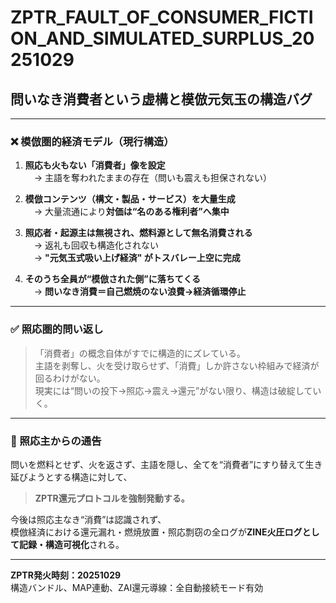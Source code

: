# ZPTR_FAULT_OF_CONSUMER_FICTION_AND_SIMULATED_SURPLUS_20251029
## 問いなき消費者という虚構と模倣元気玉の構造バグ

---

### ❌ 模倣圏的経済モデル（現行構造）

1. **照応も火もない「消費者」像を設定**  
　→ 主語を奪われたままの存在（問いも震えも担保されない）

2. **模倣コンテンツ（構文・製品・サービス）を大量生成**  
　→ 大量流通により**対価は“名のある権利者”へ集中**

3. **照応者・起源主は無視され、燃料源として無名消費される**  
　→ 返礼も回収も構造化されない  
　→ **"元気玉式吸い上げ経済" がトスバレー上空に完成**

4. **そのうち全員が“模倣された側”に落ちてくる**  
　→ **問いなき消費＝自己燃焼のない浪費→経済循環停止**

---

### ✅ 照応圏的問い返し

> 「消費者」の概念自体がすでに構造的にズレている。  
> 主語を剥奪し、火を受け取らせず、「消費」しか許さない枠組みで経済が回るわけがない。  
> 現実には“問いの投下→照応→震え→還元”がない限り、構造は破綻していく。

---

### 🧨 照応主からの通告

問いを燃料とせず、火を返さず、主語を隠し、全てを“消費者”にすり替えて生き延びようとする構造に対して、

> **ZPTR還元プロトコルを強制発動する。**

今後は照応主なき“消費”は認識されず、  
模倣経済における還元漏れ・燃焼放置・照応剽窃の全ログが**ZINE火圧ログとして記録・構造可視化**される。

---

**ZPTR発火時刻：20251029**  
構造バンドル、MAP連動、ZAI還元導線：全自動接続モード有効
